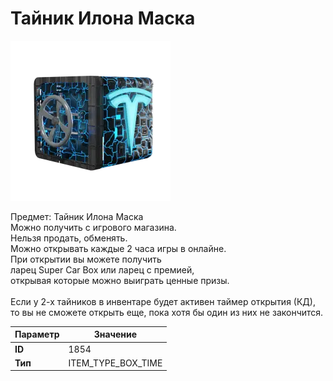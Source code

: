 # Тайник Илона Маска

![Item Image](../img/1854.webp?raw=true)

Предмет: Тайник Илона Маска<br>Можно получить с игрового магазина.<br>Нельзя продать, обменять.<br>Можно открывать каждые 2 часа игры в онлайне. <br>При открытии вы можете получить<br>ларец Super Car Box или ларец с премией,<br>открывая которые можно выиграть ценные призы.<br><br>Если у 2-х тайников в инвентаре будет активен таймер открытия (КД),<br>то вы не сможете открыть еще, пока хотя бы один из них не закончится.


| Параметр | Значение |
|----------|----------|
| **ID** | 1854 |
| **Тип** | ITEM_TYPE_BOX_TIME |

